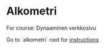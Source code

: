 # Alkometri
For course: Dynaaminen verkkosivu

Go to ´alkometri´ root for [instructions](https://github.com/timoasumaniemi/Alkometri/blob/main/alkometri/README.md)
